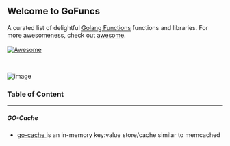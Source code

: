 ## Welcome to GoFuncs


A curated list of delightful <a href="https://github.com/codesnail21/gofuncs">Golang Functions</a>
functions and libraries. For more awesomeness, check
out <a href="https://github.com/codesnail21/gofuncs">awesome</a>.
<br/>
<br/>
[![Awesome](https://cdn.rawgit.com/sindresorhus/awesome/d7305f38d29fed78fa85652e3a63e154dd8e8829/media/badge.svg)](https://github.com/sindresorhus/awesome)

<br/>


![image](https://user-images.githubusercontent.com/87218847/181223942-6d273aa8-cc0a-4eb6-aabb-21453c76fabb.png)


### Table of Content
<hr/>

##### GO-Cache
- <a href="https://github.com/patrickmn/go-cache">go-cache </a> is an in-memory key:value store/cache similar to memcached
